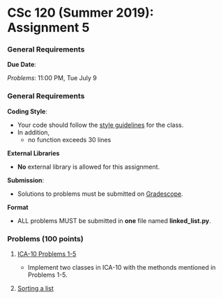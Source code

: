 # CSc 120 (Summer 2019): Assignment 5

### General Requirements

**Due Date**:

*Problems*: 11:00 PM, Tue July 9

### General Requirements
**Coding Style**:

* Your code should follow the [style guidelines](../coding-style.md) for the class.
* In addition,
	* no function exceeds 30 lines

**External Libraries**

* **No** external library is allowed for this assignment.

**Submission**:

* Solutions to problems must be submitted on [Gradescope](https://www.gradescope.com).

**Format**

* ALL problems MUST be submitted in **one** file named **linked_list.py**.


### Problems (100 points)

1. [ICA-10 Problems 1-5](../ICA/week4/ica10-linkedlists.pdf)
	* Implement two classes in ICA-10 with the methonds mentioned in Problems 1-5.

2. [Sorting a list](https://www2.cs.arizona.edu/people/philoliang/cs120/week5/linked-list-sorting.html)



